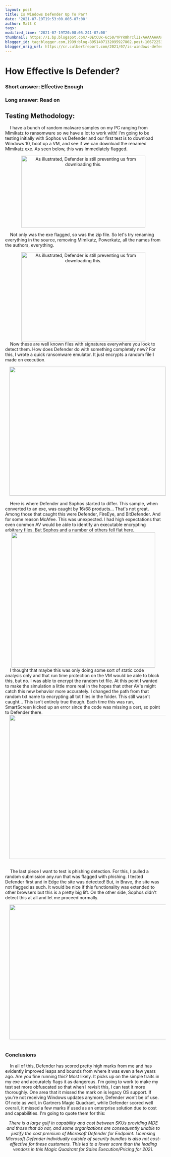 ```yaml
---
layout: post
title: Is Windows Defender Up To Par?
date: '2021-07-19T19:53:00.005-07:00'
author: Matt C
tags: 
modified_time: '2021-07-19T20:08:05.241-07:00'
thumbnail: https://1.bp.blogspot.com/-0EtCUx-6c50/YPYR0hrclII/AAAAAAAAHmo/2RSxg8FGPPUvo1XAhSPM13UiX54DgarygCLcBGAsYHQ/s72-w400-c-h232/renamed_exe_blocked.png
blogger_id: tag:blogger.com,1999:blog-8951407132095927802.post-1067225382171591752
blogger_orig_url: https://cr.culbertreport.com/2021/07/is-windows-defender-up-to-par.html
---
```


<h1 style="text-align: left;">How Effective Is Defender?</h1><h3 style="text-align: left;">Short answer: Effective Enough<br /></h3><h3 style="text-align: left;"><span><a name='more'></a></span></h3><h3 style="text-align: left;">Long answer: Read on</h3><h2 style="text-align: left;">Testing Methodology:</h2><p style="text-align: left;"><span>&nbsp;&nbsp; &nbsp;</span>I have a bunch of random malware samples on my PC ranging from Mimikatz to ransomware so we have a lot to work with! I'm going to be testing initially with Sophos vs Defender and our first test is to download Windows 10, boot up a VM, and see if we can download the renamed Mimikatz exe. As seen below, this was immediately flagged.</p><div class="separator" style="clear: both; text-align: center;"><a href="https://1.bp.blogspot.com/-0EtCUx-6c50/YPYR0hrclII/AAAAAAAAHmo/2RSxg8FGPPUvo1XAhSPM13UiX54DgarygCLcBGAsYHQ/s1019/renamed_exe_blocked.png" style="margin-left: 1em; margin-right: 1em;"><img border="0" data-original-height="588" data-original-width="1019" height="232" src="https://1.bp.blogspot.com/-0EtCUx-6c50/YPYR0hrclII/AAAAAAAAHmo/2RSxg8FGPPUvo1XAhSPM13UiX54DgarygCLcBGAsYHQ/w400-h232/renamed_exe_blocked.png" title="As illustrated, Defender is still preventing us from downloading this." width="400" /></a></div><p></p> <span>&nbsp;&nbsp; &nbsp;</span>Not only was the exe flagged, so was the zip file. So let's try  renaming everything in the source, removing Mimikatz, Powerkatz, all the  names from the authors, everything.<p style="text-align: left;"></p><div class="separator" style="clear: both; text-align: center;"><a href="https://1.bp.blogspot.com/-ViRByFqX9rc/YPYiDZa3oTI/AAAAAAAAHm0/Npn1-BM51X4XjSMUNobyFR-kDCR6h3nqgCLcBGAsYHQ/s1019/powerkatz_blocked.png" style="margin-left: 1em; margin-right: 1em;"><img border="0" data-original-height="733" data-original-width="1019" height="288" src="https://1.bp.blogspot.com/-ViRByFqX9rc/YPYiDZa3oTI/AAAAAAAAHm0/Npn1-BM51X4XjSMUNobyFR-kDCR6h3nqgCLcBGAsYHQ/w400-h288/powerkatz_blocked.png" title="As illustrated, Defender is still preventing us from downloading this." width="400" /></a></div><span>&nbsp;&nbsp; &nbsp;</span>Now these are well known files with signatures everywhere you look to detect them. How does Defender do with something completely new? For this, I wrote a quick ransomware emulator. It just encrypts a random file I made on execution. <p></p><div class="separator" style="clear: both; text-align: center;"><a href="https://1.bp.blogspot.com/-N4xU--t_Q2s/YPYmH5TTw5I/AAAAAAAAHm8/IxOGkt2tPlE5L6WaRlwzZ2UUjpQKmJnUwCLcBGAsYHQ/s416/ransomware.png" style="margin-left: 1em; margin-right: 1em;"><img border="0" data-original-height="343" data-original-width="416" height="416" src="https://1.bp.blogspot.com/-N4xU--t_Q2s/YPYmH5TTw5I/AAAAAAAAHm8/IxOGkt2tPlE5L6WaRlwzZ2UUjpQKmJnUwCLcBGAsYHQ/w504-h416/ransomware.png" width="504" /></a></div><br /><span>&nbsp;&nbsp; &nbsp;</span>Here is where Defender and Sophos started to differ. This sample, when converted to an exe, was caught by 16/68 products... That's not great. Among those that caught this were Defender, FireEye, and BitDefender. And for some reason McAfee. This was unexpected. I had high expectations that even common AV would be able to identify an executable encrypting arbitrary files. But Sophos and a number of others fell flat here.<br /><div class="separator" style="clear: both; text-align: center;"><a href="https://1.bp.blogspot.com/-LFIpAVw10Ns/YPYmw4Gr1FI/AAAAAAAAHnE/orPCVhb7GXwUw8-fVcJ56loMYrGUv024wCLcBGAsYHQ/s1309/catch_rate.png" style="margin-left: 1em; margin-right: 1em;"><img border="0" data-original-height="1230" data-original-width="1309" height="436" src="https://1.bp.blogspot.com/-LFIpAVw10Ns/YPYmw4Gr1FI/AAAAAAAAHnE/orPCVhb7GXwUw8-fVcJ56loMYrGUv024wCLcBGAsYHQ/w464-h436/catch_rate.png" width="464" /></a></div><span>&nbsp;&nbsp; &nbsp;</span>I thought that maybe this was only doing some sort of static code analysis only and that run time protection on the VM would be able to block this, but no. I was able to encrypt the random txt file. At this point I wanted to make the simulation a little more real in the hopes that other AV's might catch this new behavior more accurately. I changed the path from that random txt name to encrypting all txt files in the folder. This still wasn't caught... This isn't entirely true though. Each time this was run, SmartScreen kicked up an error since the code was missing a cert, so point to Defender there. <div class="separator" style="clear: both; text-align: center;"><a href="https://1.bp.blogspot.com/-dhhFfzHekD4/YPYu1oYWzoI/AAAAAAAAHnM/epNmO_IboBQz5bwkNLgIMnYwHjoPLwluwCLcBGAsYHQ/s449/ransomwareImproved.png" style="margin-left: 1em; margin-right: 1em;"><img border="0" data-original-height="381" data-original-width="449" height="465" src="https://1.bp.blogspot.com/-dhhFfzHekD4/YPYu1oYWzoI/AAAAAAAAHnM/epNmO_IboBQz5bwkNLgIMnYwHjoPLwluwCLcBGAsYHQ/w547-h465/ransomwareImproved.png" width="547" /></a></div><p><br /><span>&nbsp;&nbsp;&nbsp; </span>The last piece I want to test is phishing detection. For this, I pulled a random submission any.run that was flagged with phishing. I tested Defender first and in Edge the site was detected! But, in Brave, the site was not flagged as such. It would be nice if this functionality was extended to other browsers but this is a pretty big lift. On the other side, Sophos didn't detect this at all and let me proceed normally.<br /></p><div class="separator" style="clear: both; text-align: center;"><a href="https://1.bp.blogspot.com/-WrxHqIYnbtw/YPY0dzCCcMI/AAAAAAAAHnc/kukhR7ypGisB9KNwzGbo8x_DdZPfSkUCACLcBGAsYHQ/s1022/defenderBlockedPhishing.png" style="margin-left: 1em; margin-right: 1em;"><img border="0" data-original-height="679" data-original-width="1022" height="435" src="https://1.bp.blogspot.com/-WrxHqIYnbtw/YPY0dzCCcMI/AAAAAAAAHnc/kukhR7ypGisB9KNwzGbo8x_DdZPfSkUCACLcBGAsYHQ/w654-h435/defenderBlockedPhishing.png" width="654" /></a></div><br /><h3 style="text-align: left;">Conclusions</h3><p style="text-align: left;"><span>&nbsp;&nbsp;&nbsp; </span>In all of this, Defender has scored pretty high marks from me and has evidently improved leaps and bounds from where it was even a few years ago. Are you fine running this? Most likely. It picks up on the simple traits in my exe and accurately flags it as dangerous. I'm going to work to make my test set more obfuscated so that when I revisit this, I can test it more thoroughly. One area that it missed the mark on is legacy OS support. If you're not receiving Windows updates anymore, Defender won't be of use. Of note as well, in Gartners Magic Quadrant, while Defender scored well overall, it missed a few marks if used as an enterprise solution due to cost and capabilities. I'm going to quote them for this:<span><span class="unbalanced-text">&nbsp;</span></span></p><p style="text-align: center;"><i><span><span class="unbalanced-text">There is a large gulf in capability and cost between SKUs providing </span><span class="unbalanced-text">MDE</span><span class="unbalanced-text"> and those that do not, and some organizations are consequently unable  to justify the cost premium of Microsoft Defender for Endpoint.  Licensing Microsoft Defender individually outside of security bundles is  also not cost-effective for these customers. This led to a lower score  than the leading vendors in this Magic Quadrant for Sales  Execution/Pricing for 2021.</span></span></i></p><p style="text-align: center;"><i><span><span class="unbalanced-text">&nbsp; <br /></span></span></i></p><p></p>